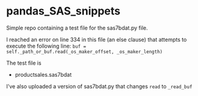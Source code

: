 # pandas_SAS_snippets
Simple repo containing a test file for the sas7bdat.py file.

I reached an error on line 334 in this file (an else clause) that attempts to execute the following line:
``` buf = self._path_or_buf.read(_os_maker_offset, _os_maker_length) ```

The test file is
* productsales.sas7bdat

I've also uploaded a version of sas7bdat.py that changes `read` to `_read_buf`
